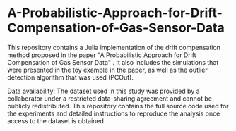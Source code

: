 # A-Probabilistic-Approach-for-Drift-Compensation-of-Gas-Sensor-Data
This repository contains a Julia implementation of the drift compensation method proposed in the paper "A Probabilistic Approach for Drift Compensation of Gas Sensor Data" . It also includes the simulations that were presented in the toy example in the paper, as well as the outlier detection algorithm that was used (PCOut). 

Data availability:
The dataset used in this study was provided by a collaborator under a restricted data-sharing agreement and cannot be publicly redistributed. This repository contains the full source code used for the experiments and detailed instructions to reproduce the analysis once access to the dataset is obtained.

